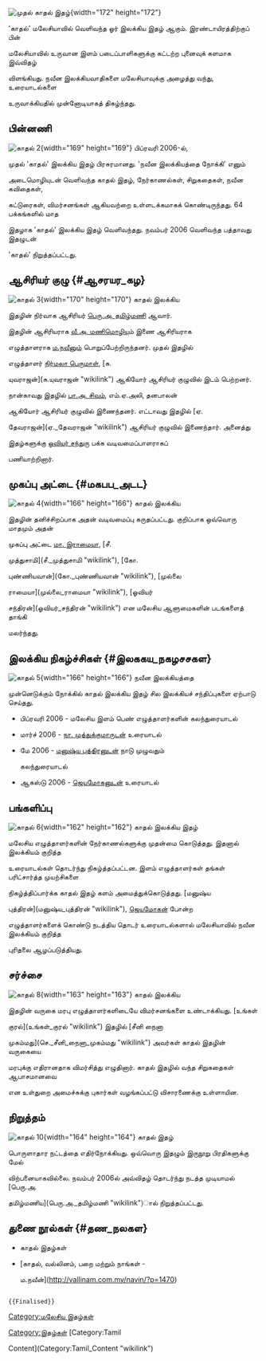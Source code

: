 ![முதல் காதல் இதழ்](காதல்.jpg "முதல் காதல் இதழ்"){width="172" height="172"}
\'காதல்\' மலேசியாவில் வெளிவந்த ஓர் இலக்கிய இதழ் ஆகும். இரண்டாயிரத்திற்குப் பின்
மலேசியாவில் உருவான இளம் படைப்பாளிகளுக்கு கட்டற்ற புனைவுக் களமாக இவ்விதழ்
விளங்கியது. நவீன இலக்கியவாதிகளை மலேசியாவுக்கு அழைத்து வந்து, உரையாடல்களை
உருவாக்கியதில் முன்னோடியாகத் திகழ்ந்தது.

## பின்னணி

![காதல் 2](காதல்2.jpg "காதல் 2"){width="169" height="169"} பிப்ரவரி 2006-ல்,
முதல் \'காதல்\' இலக்கிய இதழ் பிரசுரமானது. \'நவீன இலக்கியத்தை நோக்கி\' எனும்
அடைமொழியுடன் வெளிவந்த காதல் இதழ், நேர்காணல்கள், சிறுகதைகள், நவீன கவிதைகள்,
கட்டுரைகள், விமர்சனங்கள் ஆகியவற்றை உள்ளடக்கமாகக் கொண்டிருந்தது. 64 பக்கங்களில் மாத
இதழாக \'காதல்\' இலக்கிய இதழ் வெளிவந்தது. நவம்பர் 2006 வெளிவந்த பத்தாவது இதழுடன்
\'காதல்\' நிறுத்தப்பட்டது.

## ஆசிரியர் குழு {#ஆசரயர_கழ}

![காதல் 3](காதல்3.jpg "காதல் 3"){width="170" height="170"} காதல் இலக்கிய
இதழின் நிர்வாக ஆசிரியர் [பெரு.அ. தமிழ்மணி](பெரு.அ._தமிழ்மணி "wikilink") ஆவார்.
இதழின் ஆசிரியராக [வீ.அ. மணிமொழிய](வீ.அ._மணிமொழி "wikilink")ும் இணை ஆசிரியராக
எழுத்தாளராக [ம.நவீனும்](ம._நவீன் "wikilink") பொறுப்பேற்றிருந்தனர். முதல் இதழில்
எழுத்தாளர் [நிர்மலா பெருமாள்](நிர்மலா_பெருமாள் "wikilink"), [சு.
யுவராஜன்](சு.யுவராஜன் "wikilink") ஆகியோர் ஆசிரியர் குழுவில் இடம் பெற்றனர்.
நான்காவது இதழில் [பா.அ. சிவம்](பா.அ._சிவம் "wikilink"), எம்.ஏ.அலி, தனபாலன்
ஆகியோர் ஆசிரியர் குழுவில் இணைந்தனர். எட்டாவது இதழில் [ஏ.
தேவராஜன்](ஏ._தேவராஜன் "wikilink") ஆசிரியர் குழுவில் இணைந்தார். அனைத்து
இதழ்களுக்கு [ஓவியர் சந்துரு](ஓவியர்_சந்துரு "wikilink") பக்க வடிவமைப்பாளராகப்
பணியாற்றினார்.

## முகப்பு அட்டை {#மகபப_அடட}

![காதல் 4](காதல்7.jpg "காதல் 4"){width="166" height="166"} காதல் இலக்கிய
இதழின் தனிச்சிறப்பாக அதன் வடிவமைப்பு கருதப்பட்டது. குறிப்பாக ஒவ்வொரு மாதமும் அதன்
முகப்பு அட்டை [மா. இராமையா](மா._இராமையா "wikilink"), [சீ.
முத்துசாமி](சீ._முத்துசாமி "wikilink"), [கோ.
புண்ணியவான்](கோ._புண்ணியவான் "wikilink"), [முல்லை
ராமையா](முல்லை_ராமையா "wikilink"), [ஓவியர்
சந்திரன்](ஓவியர்_சந்திரன் "wikilink") என மலேசிய ஆளுமைகளின் படங்களைத் தாங்கி
மலர்ந்தது.

## இலக்கிய நிகழ்ச்சிகள் {#இலககய_நகழசசகள}

![காதல் 5](காதல்6.jpg "காதல் 5"){width="166" height="166"} நவீன இலக்கியத்தை
முன்னெடுக்கும் நோக்கில் காதல் இலக்கிய இதழ் சில இலக்கியச் சந்திப்புகளை ஏற்பாடு செய்தது.

-   பிப்ரவரி 2006 - மலேசிய இளம் பெண் எழுத்தாளர்களின் கலந்துரையாடல்
-   மார்ச் 2006 - [நா. முத்துக்குமாருடன்](நா._முத்துக்குமார் "wikilink") உரையாடல்
-   மே 2006 - [மனுஷ்ய புத்திரனுடன்](மனுஷ்ய_புத்திரன் "wikilink") நாடு முழுவதும்
    கலந்துரையாடல்
-   ஆகஸ்டு 2006 - [ஜெயமோகனுடன்](ஜெயமோகன் "wikilink") உரையாடல்

## பங்களிப்பு

![காதல் 6](காதல்5.jpg "காதல் 6"){width="162" height="162"} காதல் இலக்கிய இதழ்
மலேசிய எழுத்தாளர்களின் நேர்காணல்களுக்கு முதன்மை கொடுத்தது. இதனால் இலக்கியம் குறித்த
உரையாடல்கள் தொடர்ந்து நிகழ்த்தப்பட்டன. இளம் எழுத்தாளர்கள் தங்கள் பரிட்சார்த்த முயற்சிகளை
நிகழ்த்திப்பார்க்க காதல் இதழ் களம் அமைத்துக்கொடுத்தது. [மனுஷ்ய
புத்திரன்](மனுஷ்ய_புத்திரன் "wikilink"), [ஜெயமோகன்](ஜெயமோகன் "wikilink") போன்ற
எழுத்தாளர்களைக் கொண்டு நடத்திய தொடர் உரையாடல்களால் மலேசியாவில் நவீன இலக்கியம் குறித்த
புரிதலை ஆழப்படுத்தியது.

## சர்ச்சை

![காதல் 8](காதல்8.jpg "காதல் 8"){width="163" height="163"} காதல் இலக்கிய
இதழின் வருகை மரபு எழுத்தாளர்களிடையே விமர்சனங்களை உண்டாக்கியது. [உங்கள்
குரல்](உங்கள்_குரல் "wikilink") இதழில் [சீனி நைனா
முகம்மது](செ._சீனி_நைனா_முகம்மது "wikilink") அவர்கள் காதல் இதழின் வருகையை
மரபுக்கு எதிரானதாக விமர்சித்து எழுதினார். காதல் இதழில் வந்த சிறுகதைகள் ஆபாசமானவை
என உள்துறை அமைச்சுக்கு புகார்கள் வழங்கப்பட்டு விசாரணைக்கு உள்ளாயின.

## நிறுத்தம்

![காதல் 10](காதல்10.jpg "காதல் 10"){width="164" height="164"} காதல் இதழ்
பொருளாதார நட்டத்தை எதிர்நோக்கியது. ஒவ்வொரு இதழும் இருநூறு பிரதிகளுக்கு மேல்
விற்பனையாகவில்லை. நவம்பர் 2006ல் அவ்விதழ் தொடர்ந்து நடத்த முடியாமல் [பெரு.அ.
தமிழ்மணிய](பெரு.அ._தமிழ்மணி "wikilink")ால் நிறுத்தப்பட்டது.

## துணை நூல்கள் {#தண_நலகள}

-   காதல் இதழ்கள்
-   [காதல், வல்லினம், பறை மற்றும் நாங்கள் -
    ம.நவீன்](http://vallinam.com.my/navin/?p=1470)

```{=mediawiki}
{{Finalised}}
```
[Category:மலேசிய இதழ்கள்](Category:மலேசிய_இதழ்கள் "wikilink")
[Category:இதழ்கள்](Category:இதழ்கள் "wikilink") [Category:Tamil
Content](Category:Tamil_Content "wikilink")
